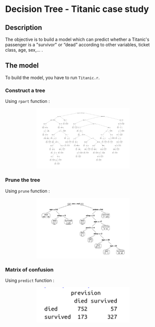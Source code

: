 # Decision Tree - Titanic case study

## Description

The objective is to build a model which can  predict whether a Titanic's passenger is a "survivor" or “dead” according to other variables, ticket class, age, sex,… . 

## The model

To build the model, you have to run `Titanic.r`.

### Construct a tree 
Using `rpart` function :
<p align="center"><img src="img/tree.png" width="300"></p>

### Prune the tree
Using `prune` function :
<p align="center"><img src="img/prunedTree.png" width="300"></p>

### Matrix of confusion
Using `predict` function :
<p align="center"><img src="img/confusionMatrix.png" width="300"></p>